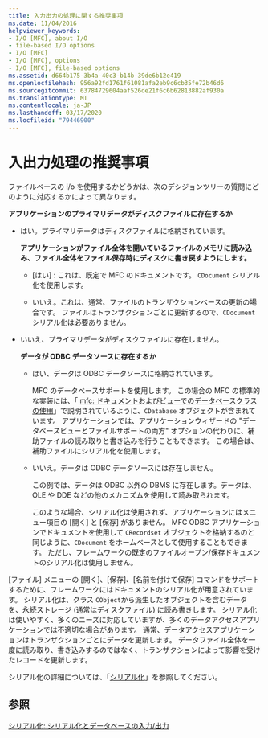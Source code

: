 ```yaml
---
title: 入力出力の処理に関する推奨事項
ms.date: 11/04/2016
helpviewer_keywords:
- I/O [MFC], about I/O
- file-based I/O options
- I/O [MFC]
- I/O [MFC], options
- I/O [MFC], file-based options
ms.assetid: d664b175-3b4a-40c3-b14b-39de6b12e419
ms.openlocfilehash: 956a92fd1761f61081afa2eb9c6cb35fe72b46d6
ms.sourcegitcommit: 63784729604aaf526de21f6c6b62813882af930a
ms.translationtype: MT
ms.contentlocale: ja-JP
ms.lasthandoff: 03/17/2020
ms.locfileid: "79446900"
---
```

# <a name="recommendations-for-handling-inputoutput"></a>入出力処理の推奨事項

ファイルベースの i/o を使用するかどうかは、次のデシジョンツリーの質問にどのように対応するかによって異なります。

**アプリケーションのプライマリデータがディスクファイルに存在するか**

- はい。プライマリデータはディスクファイルに格納されています。

     **アプリケーションがファイル全体を開いているファイルのメモリに読み込み、ファイル全体をファイル保存時にディスクに書き戻すようにします。**

   - [はい] : これは、既定で MFC のドキュメントです。 `CDocument` シリアル化を使用します。

   - いいえ。これは、通常、ファイルのトランザクションベースの更新の場合です。 ファイルはトランザクションごとに更新するので、`CDocument` シリアル化は必要ありません。

- いいえ、プライマリデータがディスクファイルに存在しません。

     **データが ODBC データソースに存在するか**

   - はい、データは ODBC データソースに格納されています。

      MFC のデータベースサポートを使用します。 この場合の MFC の標準的な実装には、「 [mfc: ドキュメントおよびビューでのデータベースクラスの使用](../data/mfc-using-database-classes-with-documents-and-views.md)」で説明されているように、`CDatabase` オブジェクトが含まれています。 アプリケーションでは、アプリケーションウィザードの "データベースビューとファイルサポートの両方" オプションの代わりに、補助ファイルの読み取りと書き込みを行うこともできます。 この場合は、補助ファイルにシリアル化を使用します。

   - いいえ。データは ODBC データソースには存在しません。

      この例では、データは ODBC 以外の DBMS に存在します。データは、OLE や DDE などの他のメカニズムを使用して読み取られます。

      このような場合、シリアル化は使用されず、アプリケーションにはメニュー項目の [開く] と [保存] がありません。 MFC ODBC アプリケーションでドキュメントを使用して `CRecordset` オブジェクトを格納するのと同じように、`CDocument` をホームベースとして使用することもできます。 ただし、フレームワークの既定のファイルオープン/保存ドキュメントのシリアル化は使用しません。

[ファイル] メニューの [開く]、[保存]、[名前を付けて保存] コマンドをサポートするために、フレームワークにはドキュメントのシリアル化が用意されています。 シリアル化は、クラス `CObject`から派生したオブジェクトを含むデータを、永続ストレージ (通常はディスクファイル) に読み書きします。 シリアル化は使いやすく、多くのニーズに対応していますが、多くのデータアクセスアプリケーションでは不適切な場合があります。 通常、データアクセスアプリケーションはトランザクションごとにデータを更新します。 データファイル全体を一度に読み取り、書き込みするのではなく、トランザクションによって影響を受けたレコードを更新します。

シリアル化の詳細については、「[シリアル化](../mfc/serialization-in-mfc.md)」を参照してください。

## <a name="see-also"></a>参照

[シリアル化: シリアル化とデータベースの入力/出力](../mfc/serialization-serialization-vs-database-input-output.md)
